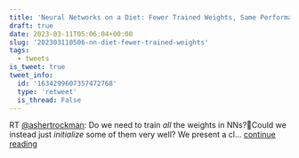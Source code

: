 ```yaml
---
title: 'Neural Networks on a Diet: Fewer Trained Weights, Same Performance'
draft: true
date: 2023-03-11T05:06:04+00:00
slug: '202303110506-nn-diet-fewer-trained-weights'
tags:
  - tweets
is_tweet: true
tweet_info:
  id: '1634299607357472768'
  type: 'retweet'
  is_thread: False
---
```




RT [@ashertrockman](https://x.com/ashertrockman): Do we need to train *all* the weights in NNs?🤔Could we instead just *initialize* some of them very well? We present a cl… [continue reading](https://x.com/sytelus/status/1634299607357472768)
